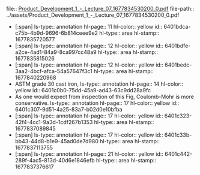 file:: [Product_Development_1_-_Lecture_07_1677834530200_0.pdf](../assets/Product_Development_1_-_Lecture_07_1677834530200_0.pdf)
file-path:: ../assets/Product_Development_1_-_Lecture_07_1677834530200_0.pdf

- [:span]
  ls-type:: annotation
  hl-page:: 11
  hl-color:: yellow
  id:: 6401bdca-c75b-4b9d-9696-6b814ceee9e2
  hl-type:: area
  hl-stamp:: 1677835720577
- [:span]
  ls-type:: annotation
  hl-page:: 12
  hl-color:: yellow
  id:: 6401bdfe-a2ce-4ad1-84a9-8ca997cc48a9
  hl-type:: area
  hl-stamp:: 1677835815026
- [:span]
  ls-type:: annotation
  hl-page:: 12
  hl-color:: yellow
  id:: 6401bedc-3aa2-4bcf-afca-54a57647f3c1
  hl-type:: area
  hl-stamp:: 1677840220968
- ASTM grade 30 cast iron, 
  ls-type:: annotation
  hl-page:: 14
  hl-color:: yellow
  id:: 6401c0b0-75dd-45a9-ad43-63c9dd28a9fc
- As one would expect from inspection of this Fig, Coulomb-Mohr is more conservative.
  ls-type:: annotation
  hl-page:: 17
  hl-color:: yellow
  id:: 6401c307-9d51-4a25-83a7-b02d0e10bfba
- [:span]
  ls-type:: annotation
  hl-page:: 17
  hl-color:: yellow
  id:: 6401c323-42f4-4cc1-9a3d-1cdf267b1353
  hl-type:: area
  hl-stamp:: 1677837089845
- [:span]
  ls-type:: annotation
  hl-page:: 17
  hl-color:: yellow
  id:: 6401c33b-bb43-44d8-b1e9-45ad0de7d980
  hl-type:: area
  hl-stamp:: 1677837113755
- [:span]
  ls-type:: annotation
  hl-page:: 21
  hl-color:: yellow
  id:: 6401c442-289f-4ac5-813d-40d6e1846efb
  hl-type:: area
  hl-stamp:: 1677837376617